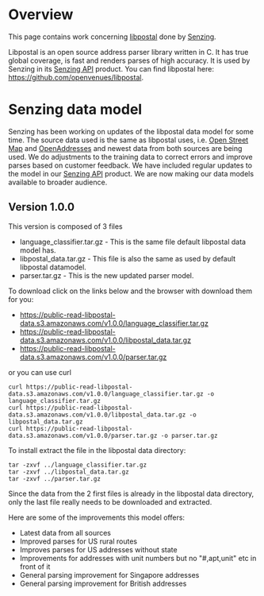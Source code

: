 # Overview
This page contains work concerning [libpostal](https://github.com/openvenues/libpostal) done by [Senzing](https://senzing.com/).

Libpostal is an open source address parser library written in C. It has true global coverage, is fast and renders parses of high accuracy. It is used by Senzing in its [Senzing API](https://senzing.com/senzing-api/) product. You can find libpostal here: https://github.com/openvenues/libpostal.

# Senzing data model
Senzing has been working on updates of the libpostal data model for some time. The source data used is the same as libpostal uses, i.e. [Open Street Map](https://www.openstreetmap.org/) and [OpenAddresses](https://openaddresses.io) and newest data from both sources are being used. We do adjustments to the training data to correct errors and improve parses based on customer feedback.
We have included regular updates to the model in our [Senzing API](https://senzing.com/senzing-api/) product.
We are now making our data models available to broader audience.

## Version 1.0.0
This version is composed of 3 files 
- language_classifier.tar.gz - This is the same file default libpostal data model has.
- libpostal_data.tar.gz - This file is also the same as used by default libpostal datamodel.
- parser.tar.gz - This is the new updated parser model.

To download click on the links below and the browser with download them for you:
- https://public-read-libpostal-data.s3.amazonaws.com/v1.0.0/language_classifier.tar.gz
- https://public-read-libpostal-data.s3.amazonaws.com/v1.0.0/libpostal_data.tar.gz
- https://public-read-libpostal-data.s3.amazonaws.com/v1.0.0/parser.tar.gz

or you can use curl
```
curl https://public-read-libpostal-data.s3.amazonaws.com/v1.0.0/language_classifier.tar.gz -o language_classifier.tar.gz
curl https://public-read-libpostal-data.s3.amazonaws.com/v1.0.0/libpostal_data.tar.gz -o libpostal_data.tar.gz
curl https://public-read-libpostal-data.s3.amazonaws.com/v1.0.0/parser.tar.gz -o parser.tar.gz
```

To install extract the file in the libpostal data directory:
```
tar -zxvf ../language_classifier.tar.gz
tar -zxvf ../libpostal_data.tar.gz 
tar -zxvf ../parser.tar.gz
```
Since the data from the 2 first files is already in the libpostal data directory, only the last file really needs to be downloaded and extracted.

Here are some of the improvements this model offers:
- Latest data from all sources
- Improved parses for US rural routes
- Improves parses for US addresses without state
- Improvements for addresses with unit numbers but no "#,apt,unit" etc in front of it
- General parsing improvement for Singapore addresses
- General parsing improvement for British addresses
